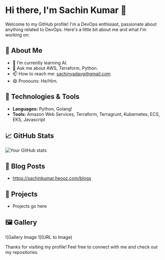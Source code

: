 # Hi there, I'm Sachin Kumar 👋

Welcome to my GitHub profile! I'm a DevOps enthisiast, passionate about anything related to DevOps. Here's a little bit about me and what I'm working on:

## 🚀 About Me
- 🌱 I’m currently learning AI.
- 💬 Ask me about AWS, Terraform, Python.
- 📫 How to reach me: sachinyadavg@gmail.com
- 😄 Pronouns: He/Him.

## 🔧 Technologies & Tools
- **Languages:** Python, Golang!
- **Tools:** Amazon Web Services, Terraform, Terragrunt, Kubernetes, ECS, EKS, Javascript

## 📈 GitHub Stats
![Your GitHub stats](https://github-readme-stats.vercel.app/api?username=sachink100&show_icons=true&hide_title=false)

## 📝 Blog Posts
- https://sachinkumar.heooz.com/blogs

## 📂 Projects
- Projects go here

## 🖼️ Gallery
![Gallery Image 1](URL to Image)

Thanks for visiting my profile! Feel free to connect with me and check out my repositories.
